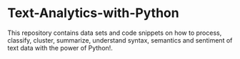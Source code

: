 # Text-Analytics-with-Python
 This repository contains data sets and  code snippets on how to process, classify, cluster, summarize, understand syntax, semantics and sentiment of text data with the power of Python!.
